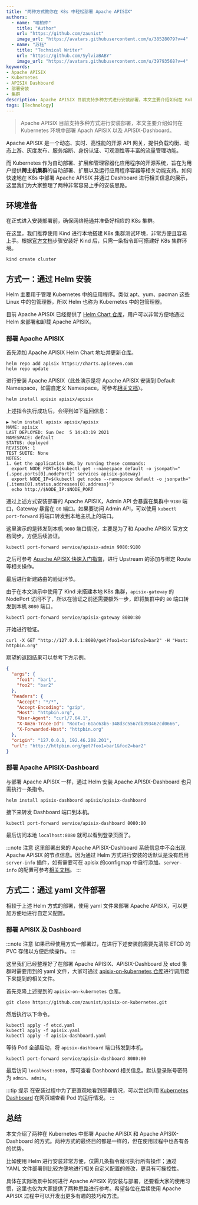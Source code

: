 ```yaml
---
title: "两种方式教你在 K8s 中轻松部署 Apache APISIX"
authors:
  - name: "喻柏仲"
    title: "Author"
    url: "https://github.com/zaunist"
    image_url: "https://avatars.githubusercontent.com/u/38528079?v=4"
  - name: "苏钰"
    title: "Technical Writer"
    url: "https://github.com/SylviaBABY"
    image_url: "https://avatars.githubusercontent.com/u/39793568?v=4"
keywords: 
- Apache APISIX
- Kubernetes
- APISIX Dashboard
- 部署安装
- 集群
description: Apache APISIX 目前支持多种方式进行安装部署，本文主要介绍如何在 Kubernetes 环境中部署 Apach APISIX 以及 APISIX-Dashboard。
tags: [Technology]
---
```


> Apache APISIX 目前支持多种方式进行安装部署，本文主要介绍如何在 Kubernetes 环境中部署 Apach APISIX 以及 APISIX-Dashboard。

<!--truncate-->

Apache APISIX 是一个动态、实时、高性能的开源 API 网关，提供负载均衡、动态上游、灰度发布、服务熔断、身份认证、可观测性等丰富的流量管理功能。

而 Kubernetes 作为自动部署、扩展和管理容器化应用程序的开源系统，旨在为用户提供**跨主机集群**的自动部署、扩展以及运行应用程序容器等相关功能支持。如何快速地在 K8s 中部署 Apache APISIX 并通过 Dashboard 进行相关信息的展示，这里我们为大家整理了两种非常容易上手的安装思路。

## 环境准备

在正式进入安装部署前，确保网络畅通并准备好相应的 K8s 集群。

在这里，我们推荐使用 Kind 进行本地搭建 K8s 集群测试环境，非常方便且容易上手。根据[官方文档](https://kind.sigs.k8s.io/docs/user/quick-start/)步骤安装好 Kind 后，只需一条指令即可搭建好 K8s 集群环境。

```shell
kind create cluster
```

## 方式一：通过 Helm 安装

Helm 主要用于管理 Kubernetes 中的应用程序。类似 apt、yum、pacman 这些 Linux 中的包管理器，所以 Helm 也称为 Kubernetes 中的包管理器。

目前 Apache APISIX 已经提供了 [Helm Chart 仓库](https://github.com/apache/apisix-helm-chart)，用户可以非常方便地通过 Helm 来部署和卸载 Apache APISIX。

### 部署 Apache APISIX

首先添加 Apache APISIX Helm Chart 地址并更新仓库。

```shell
helm repo add apisix https://charts.apiseven.com
helm repo update
```

进行安装 Apache APISIX（此处演示是将 Apache APISIX 安装到 Default Namespace，如需自定义 Namespace，可参考[相关文档](https://kubernetes.io/docs/tasks/administer-cluster/namespaces/#creating-a-new-namespace)）。

```shell
helm install apisix apisix/apisix
```

上述指令执行成功后，会得到如下返回信息：

```shell
▶ helm install apisix apisix/apisix
NAME: apisix
LAST DEPLOYED: Sun Dec  5 14:43:19 2021
NAMESPACE: default
STATUS: deployed
REVISION: 1
TEST SUITE: None
NOTES:
1. Get the application URL by running these commands:
  export NODE_PORT=$(kubectl get --namespace default -o jsonpath="{.spec.ports[0].nodePort}" services apisix-gateway)
  export NODE_IP=$(kubectl get nodes --namespace default -o jsonpath="{.items[0].status.addresses[0].address}")
  echo http://$NODE_IP:$NODE_PORT
```

通过上述方式安装部署的 Apache APISIX，Admin API 会暴露在集群中 `9180` 端口，Gateway 暴露在 `80` 端口。如果要访问 Admin API，可以使用 `kubectl port-forward` 将端口转发到本地主机上的端口。

这里演示的是转发到本机 `9080` 端口情况，主要是为了和 Apache APISIX 官方文档同步，方便后续验证。

```shell
kubectl port-forward service/apisix-admin 9080:9180
```

之后可参考 [Apache APISIX 快速入门指南](https://apisix.apache.org/zh/docs/apisix/getting-started/)，进行 Upstream 的添加与绑定 Route 等相关操作。

最后进行新建路由的验证环节。

由于在本文演示中使用了 Kind 来搭建本地 K8s 集群，`apisix-gateway` 的 NodePort 访问不了，所以在验证之前还需要额外一步，即将集群中的 `80` 端口转发到本机 `8080` 端口。

```shell
kubectl port-forward service/apisix-gateway 8080:80
```

开始进行验证。

```shell
curl -X GET "http://127.0.0.1:8080/get?foo1=bar1&foo2=bar2" -H "Host: httpbin.org"
```

期望的返回结果可以参考下方示例。

```json
{
  "args": {
    "foo1": "bar1",
    "foo2": "bar2"
  },
  "headers": {
    "Accept": "*/*",
    "Accept-Encoding": "gzip",
    "Host": "httpbin.org",
    "User-Agent": "curl/7.64.1",
    "X-Amzn-Trace-Id": "Root=1-61ac63b5-348d3c5567db393462cd0666",
    "X-Forwarded-Host": "httpbin.org"
  },
  "origin": "127.0.0.1, 192.46.208.201",
  "url": "http://httpbin.org/get?foo1=bar1&foo2=bar2"
}
```

### 部署 Apache APISIX-Dashboard

与部署 Apache APISIX 一样，通过 Helm 安装 Apache APISIX-Dashboard 也只需执行一条指令。

```shell
helm install apisix-dashboard apisix/apisix-dashboard
```

接下来转发 Dashboard 端口到本机。

```shell
kubectl port-forward service/apisix-dashboard 8080:80
```

最后访问本地 `localhost:8080` 就可以看到登录页面了。

:::note 注意
这里部署出来的 Apache APISIX-Dashboard 系统信息中不会出现 Apache APISIX 的节点信息。因为通过 Helm 方式进行安装的话默认是没有启用 `server-info` 插件，如有需要可在 apisix 的configmap 中自行添加。`server-info` 的配置可参考[相关文档](https://apisix.apache.org/docs/apisix/plugins/server-info/)。
:::

## 方式二：通过 yaml 文件部署

相较于上述 Helm 方式的部署，使用 yaml 文件来部署 Apache APISIX，可以更加方便地进行自定义配置。

### 部署 APISIX 及 Dashboard

:::note 注意
如果已经使用方式一部署过，在进行下述安装前需要先清除 ETCD 的 PVC 存储以方便后续操作。
:::

这里我们已经整理好了在部署 Apache APISIX、APISIX-Dashboard 及 etcd 集群时需要用到的 yaml 文件，大家可通过 [apisix-on-kubernetes 仓库](https://github.com/zaunist/apisix-on-kubernetes)进行调用接下来提到的相关文件。

首先克隆上述提到的 `apisix-on-kubernetes` 仓库。

```shell
git clone https://github.com/zaunist/apisix-on-kubernetes.git
```

然后执行以下命令。

```shell
kubectl apply -f etcd.yaml
kubectl apply -f apisix.yaml
kubectl apply -f apisix-dashboard.yaml
```

等待 Pod 全部启动，将 `apisix-dashboard` 端口转发到本机。

```shell
kubectl port-forward service/apisix-dashboard 8080:80
```

最后访问 `localhost:8080`，即可查看 Dashboard 相关信息。默认登录账号密码为 `admin`、`admin`。

:::tip 提示
在安装过程中为了更直观地看到部署情况，可以尝试利用 [Kubernetes Dashboard](https://github.com/kubernetes/dashboard) 在网页端查看 Pod 的运行情况。
:::

## 总结

本文介绍了两种在 Kubernetes 中部署 Apache APISIX 和 Apache APISIX-Dashboard 的方式。两种方式的最终目的都是一样的，但在使用过程中也各有各的优势。

比如使用 Helm 进行安装非常方便，仅需几条指令就可执行所有操作；通过 YAML 文件部署则比较方便地进行相关自定义配置的修改，更具有可操控性。

具体在实际场景中如何进行 Apache APISIX 的安装与部署，还要看大家的使用习惯，这里也仅为大家提供了两种思路进行参考。希望各位在后续使用 Apache APISIX 过程中可以开发出更多有趣的技巧和方法。
